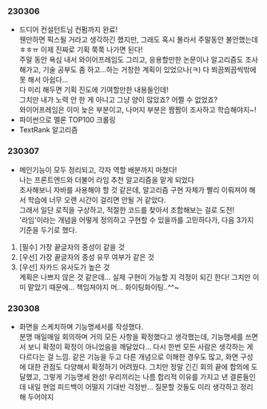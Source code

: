 ### 230306
- 드디어 컨설턴트님 컨펌까지 완료!  
웬만하면 픽스될 거라고 생각하긴 했지만, 그래도 혹시 몰라서 주말동안 불안했는데ㅎㅎㅠ 이제 진짜로 기획 쭉쭉 나가면 된다!  
주말 동안 욕심 내서 와이어프레임도 그리고, 응용할만한 논문이나 알고리즘도 조사해가고, 기술 공부도 좀 하고...하는 거창한 계획이 있었으나(ㅋ) 다 쬐끔쬐끔씩밖에 못 해서 아쉽다...  
다 미리 해두면 기획 진도에 기여할만한 내용들인데!  
그치만 내가 노력 안 한 게 아니고 그냥 양이 많았죠? 어쩔 수 없었죠?  
와이어프레임은 이미 늦은 부분이고, 나머지 부분은 짬짬이 조사하고 학습해야지~!
- 파이썬으로 멜론 TOP100 크롤링
- TextRank 알고리즘

### 230307
- 메인기능이 모두 정리되고, 각자 역할 배분까지 마쳤다!  
나는 프론트엔드와 더불어 라임 추천 알고리즘을 맡게 되었다  
조사해보니 자바를 사용해야 할 것 같은데, 알고리즘 구현 자체가 빨리 이뤄져야 해서 학습에 너무 오랜 시간이 걸리면 안될 거 같았다.  
그래서 일단 로직을 구상하고, 적절한 코드를 찾아서 조합해보는 걸로 도전!  
'라임'이라는 개념을 어떻게 정의하고 구현할 수 있을까를 고민하다가, 다음 3가지 기준을 두기로 했다.
1. [필수] 가장 끝글자의 중성이 같을 것
2. [우선] 가장 끝글자의 종성 유무 여부가 같은 것
3. [우선] 자카드 유사도가 높은 것  
  계획은 나쁘지 않은 것 같은데... 실제 구현이 가능할 지 걱정이 되긴 한다! 그치만 이미 맡았기 때문에... 책임져야지 머... 화이팅화이팅..^^~

### 230308
- 화면을 스케치하며 기능명세서를 작성했다.  
분명 매일매일 회의하며 거의 모든 사항을 확정했다고 생각했는데, 기능명세를 쓰면서 보니 확정이 확정이 아니었음을 깨달았다... 다시 한번 모든 사람은 생각하는 게 다르다는 걸 느낌. 같은 기능을 두고 다른 개념으로 이해한 경우도 많고, 화면 구성에 대한 관점도 다양해서 확정하기 어려웠다. 그치만 정말 긴긴 회의 끝에 합의에 도달했고, 그렇게 기능명세 완성! 우리끼리는 나름 합리적 이유를 가지고 낸 결론들인데 내일 현업 피드백이 어떨지 기대반 걱정반... 질문할 것들도 미리 생각하고 정리해 두어야지
